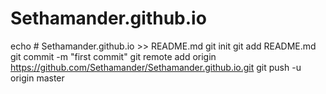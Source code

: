 # Sethamander.github.io
echo # Sethamander.github.io >> README.md
git init
git add README.md
git commit -m "first commit"
git remote add origin https://github.com/Sethamander/Sethamander.github.io.git
git push -u origin master

